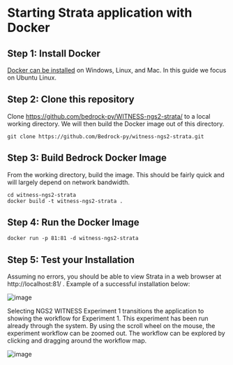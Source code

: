 # Starting Strata application with Docker


## Step 1: Install Docker

[Docker can be installed](https://www.docker.com/community-edition#/download) on Windows, Linux, and Mac. 
In this guide we focus on Ubuntu Linux.

## Step 2: Clone this repository
Clone https://github.com/bedrock-py/WITNESS-ngs2-strata/ to a local working directory. We will then build the Docker image out of this directory.

```
git clone https://github.com/Bedrock-py/witness-ngs2-strata.git
```

## Step 3: Build Bedrock Docker Image
From the working directory, build the image. This should be fairly quick and will largely depend on network bandwidth.
```
cd witness-ngs2-strata
docker build -t witness-ngs2-strata .
```

## Step 4: Run the Docker Image
```
docker run -p 81:81 -d witness-ngs2-strata
```

## Step 5: Test your Installation
Assuming no errors, you should be able to view Strata in a web browser at http://localhost:81/ . Example of a successful installation below:

![image](https://user-images.githubusercontent.com/116683/30996493-3fc095fc-a48f-11e7-9e09-5912deb5f587.png)

Selecting NGS2 WITNESS Experiment 1 transitions the application to showing the workflow for Experiment 1. This experiment has been run already through the system. By using the scroll wheel on the mouse, the experiment workflow can be zoomed out. The workflow can be explored by clicking and dragging around the workflow map.

![image](https://user-images.githubusercontent.com/116683/30996706-b3981328-a490-11e7-87a6-9793b30f0608.png)
